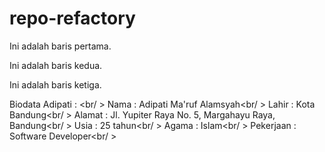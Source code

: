 # repo-refactory

Ini adalah baris pertama.

Ini adalah baris kedua.

Ini adalah baris ketiga.

Biodata Adipati : <br/ >
Nama : Adipati Ma'ruf Alamsyah<br/ >
Lahir : Kota Bandung<br/ >
Alamat :  Jl. Yupiter Raya No. 5, Margahayu Raya, Bandung<br/ >
Usia : 25 tahun<br/ >
Agama : Islam<br/ >
Pekerjaan : Software Developer<br/ >
